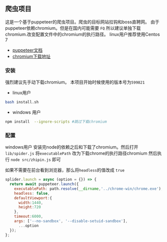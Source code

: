 ## 爬虫项目

这是一个基于puppeteer的爬虫项目。爬虫的目标网站拉钩和boss直聘网。
由于puppeteer依赖chromium。但是在国内可能需要 `FQ` 所以建议单独下载chromium.改变配置文件中的chromium的执行路径。
linux用户推荐使用Centos 7
- [puppeteer文档](https://zhaoqize.github.io/puppeteer-api-zh_CN/#/class-Page)
- [chromium下载地址](https://npm.taobao.org/mirrors/chromium-browser-snapshots/)

### 安装
强烈建议先手动下载chromium。 本项目开始时候使用的版本号为`599821`

- linux用户
```bash
bash install.sh
```
- windows 用户

```bash
npm install  --ignore-scripts #跳过下载chromium
```

### 配置

windows用户 安装完node的依赖之后和下载了chromium。然后打开`lib/spider.js`
 将`executablePath` 改为下载chrome的执行路径chromium
然后执行 `node src/zhipin.js` 即可

如果不需要在前台看到浏览器，那么将`headless`的值改成 `true`
```js
splider.launch = async (option = {}) => {
  return await puppeteer.launch({
    executablePath: path.resolve(__dirname,'../chrome-win/chrome.exe'),
    headless: false,
    defaultViewport:{
      width:1440,
      height:720
    },
    timeout:6000,
    args: ['--no-sandbox', '--disable-setuid-sandbox'],
      ...option
  });
};
```



